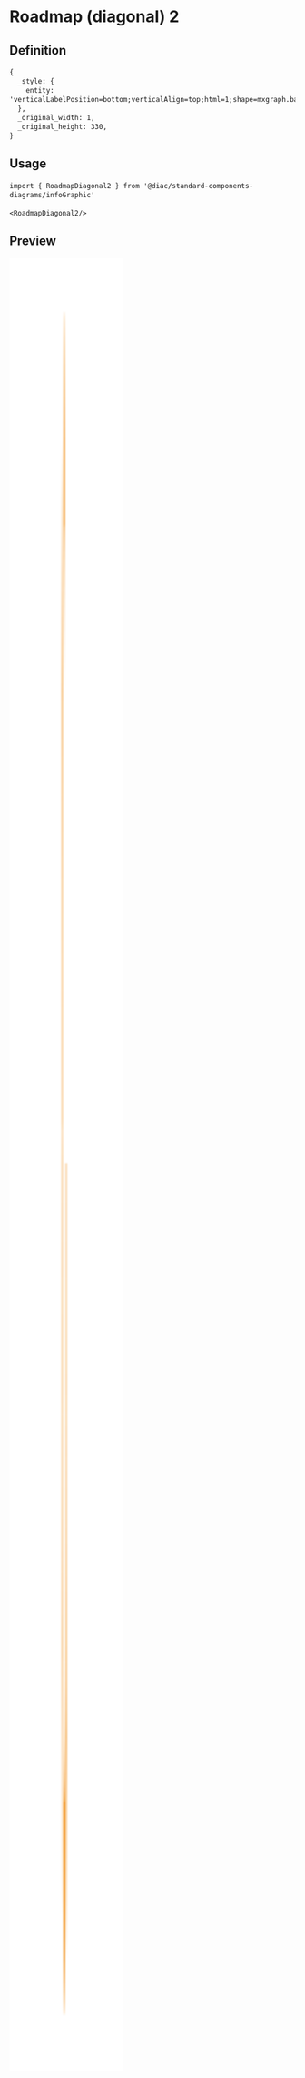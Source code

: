 # Roadmap (diagonal) 2

## Definition

```
{
  _style: { 
    entity: 'verticalLabelPosition=bottom;verticalAlign=top;html=1;shape=mxgraph.basic.partConcEllipse;startAngle=0.25;endAngle=0;arcWidth=0.25;fillColor=#F2931E;strokeColor=none;shadow=0;',
  },
  _original_width: 1,
  _original_height: 330,
}
```

## Usage

```
import { RoadmapDiagonal2 } from '@diac/standard-components-diagrams/infoGraphic'

<RoadmapDiagonal2/>
```

## Preview

<img src="./roadmap-diagonal-2.png" width="200"/>
